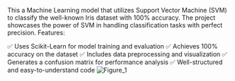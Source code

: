 This a Machine Learning model that utilizes Support Vector Machine (SVM) to classify the well-known Iris dataset with 100% accuracy. The project showcases the power of SVM in handling classification tasks with perfect precision.
Features:

✅ Uses Scikit-Learn for model training and evaluation
✅ Achieves 100% accuracy on the dataset
✅ Includes data preprocessing and visualization
✅ Generates a confusion matrix for performance analysis
✅ Well-structured and easy-to-understand code
![Figure_1](https://github.com/user-attachments/assets/4829cba7-c798-41d3-9e6e-846229169eda)
